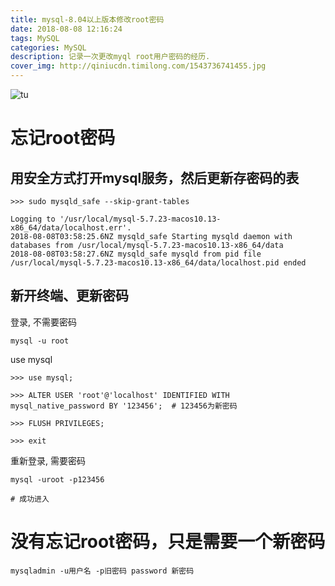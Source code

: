 ```yaml
---
title: mysql-8.04以上版本修改root密码
date: 2018-08-08 12:16:24
tags: MySQL
categories: MySQL
description: 记录一次更改myql root用户密码的经历.
cover_img: http://qiniucdn.timilong.com/1543736741455.jpg
---
```


![tu](http://qiniucdn.timilong.com/1543736741455.jpg)

# 忘记root密码

## 用安全方式打开mysql服务，然后更新存密码的表

```
>>> sudo mysqld_safe --skip-grant-tables

Logging to '/usr/local/mysql-5.7.23-macos10.13-x86_64/data/localhost.err'.
2018-08-08T03:58:25.6NZ mysqld_safe Starting mysqld daemon with databases from /usr/local/mysql-5.7.23-macos10.13-x86_64/data
2018-08-08T03:58:27.6NZ mysqld_safe mysqld from pid file /usr/local/mysql-5.7.23-macos10.13-x86_64/data/localhost.pid ended
```



## 新开终端、更新密码

登录, 不需要密码
```
mysql -u root
```

use mysql
```
>>> use mysql;

>>> ALTER USER 'root'@'localhost' IDENTIFIED WITH mysql_native_password BY '123456';  # 123456为新密码

>>> FLUSH PRIVILEGES;

>>> exit
```

重新登录, 需要密码
```
mysql -uroot -p123456

# 成功进入
```

# 没有忘记root密码，只是需要一个新密码
```
mysqladmin -u用户名 -p旧密码 password 新密码 
```
